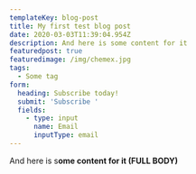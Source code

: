 ```yaml
---
templateKey: blog-post
title: My first test blog post
date: 2020-03-03T11:39:04.954Z
description: And here is some content for it
featuredpost: true
featuredimage: /img/chemex.jpg
tags:
  - Some tag
form:
  heading: Subscribe today!
  submit: 'Subscribe '
  fields:
    - type: input
      name: Email
      inputType: email
---
```

And here is s**ome content for it (FULL BODY)**
